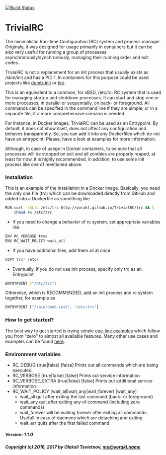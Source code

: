 [![Build Status](https://api.travis-ci.org/vorakl/TrivialRC.png)](https://travis-ci.org/vorakl/TrivialRC)

# TrivialRC

The minimalistic Run-time Configuration (RC) system and process manager.
Originaly, it was designed for usage primarily in containers but it can be also very useful 
for running a group of processes asynchronously/synchronously, managing their running order and exit codes.

TrivialRC is not a replacement for an init process that usually exists as /sbin/init
and has a PID 1. In containers for this purpose could be used projects like
[dumb-init](https://github.com/Yelp/dumb-init) or [tini](https://github.com/krallin/tini).

This is an equivalent to a common, for xBSD, /etc/rc. RC system that is used for
managing startup and shutdown processes. It can start and stop one or more processes,
in parallel or sequentially, on back- or foreground. All commands can be specified
in the command line if they are simple, or in a separate file, if a more comprehensive
scenario is needed.

For instance, in Docker images, TrivialRC can be used as an Entrypoint. By default, it does not show itself,
does not affect any configuration and behaves transparently. So, you can add it into
any Dockerfiles which do not have an entrypoint. Please, have a look at examples for more information.

Although, in case of usege in Docker containers, to be sure that all processes will be stopped on exit 
and all zombies are properly reaped, at least for now, it is highly recommended, in addition, to use some 
init process like one of mentioned above.


### Installation

This is an example of the installation in a Docker image.
Basically, you need the only one file (trc) which can be downloaded directly from GitHub and
added into a Dockerfile as something like

```bash
RUN curl -sSLfo /etc/trc http://vorakl.github.io/TrivialRC/trc && \
    chmod +x /etc/trc
```

- If you need to change a behavior of rc system, set appropriate variables like

```bash
ENV RC_VERBOSE true
ENV RC_WAIT_POLICY wait_all
```

- If you have additional files, add them all at once

```bash
COPY trc* /etc/
```

- Eventually, if you do not use init process, specify only trc as an Entrypoint

```bash
ENTRYPOINT ["/etc/trc"]
```

Otherwise, which is RECOMMENDED, add an init process and rc system together, for example as

```bash
ENTRYPOINT ["/sbin/dumb-init", "/etc/trc"]
```

### How to get started?

The best way to get started is trying simple [one-line examples](https://github.com/vorakl/TrivialRC/blob/master/examples/one-liners/README.md) which follow you from "zero" to almost all available features. 
Many other use cases and examples can be found [here](https://github.com/vorakl/TrivialRC/tree/master/examples).

### Environment variables

* RC_DEBUG (true|false) [false]
    Prints out all commands which are being executed
* RC_VERBOSE (true|false) [false]
    Prints out service information
* RC_VERBOSE_EXTRA (true|false) [false]
    Prints out additional service information
* RC_WAIT_POLICY (wait_all|wait_any|wait_forever) [wait_any]
    - wait_all      quit after exiting the last command (back- or foreground)
    - wait_any      quit after exiting any of command (including zero commands)
    - wait_forever  will be waiting forever after exiting all commands.
                    Usefull in case of daemons which are detaching and exiting
    - wait_err      quits after the first failed command


##### Version: 1.1.0
##### Copyright (c) 2016, 2017 by Oleksii Tsvietnov, me@vorakl.name
